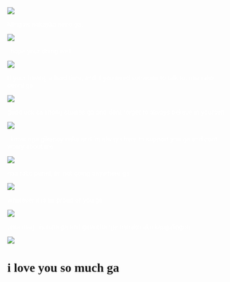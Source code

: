 <DOCTYPE html>
<html>
<head>
   <title> My langga </title>
   <script type="text/javascript">
   alert("Imissyou ga!")
   alert("i know nga suko paka saako but wala gusto lang nako ari e ingon")
   alert("unta imo basahon ga")
   alert("i made this for you")
   </script>
   <style>
body{
   background-image:url(https://tenor.com/view/crying-cry-spongebob-squarepants-gif-24438933);
   background-size: cover;
   background-attachment: fixed;
}
.content{
    background:background: ‘crying-cry.gif’;
    width: 50%;
    padding: 40px;
    margin: 100px auto;
    }
</style>
   <img src="https://c.tenor.com/3RkBSAwE4xgAAAAj/quby-pentol.gif"/>
   <p style="color: white"> Mingaw nakayko nimo ga.</p>
   
   <img src="https://c.tenor.com/ux7RPst0v1MAAAAj/quby-pentol.gif"/>
   <p style="color: white"> i hope your doing well</p>
   
   <img src="https://c.tenor.com/Fm3_oNnjUjYAAAAj/line.gif">
   <p style="color: white""> If your having a hard time, and if you need someone to talk to, naa rako permi ga</p>
   
   <img src="https://c.tenor.com/1UoL-HJFGDAAAAAj/pentol-stiker-pentol.gif">
   <p style="color: white""> goodluck sa imong studies ga and dont forget to always believe in yourself</p>
   
   <img src="https://tenor.com/view/happy-tears-of-joy-crying-gif-18664502">
   <p style="color: white""> i know nga gikapoy naka and im always here to support you ga and dont worry about me</p>
   
   <img src="https://c.tenor.com/mJ7Tkj3KIn0AAAAj/peach-and.gif">
   <p style="color: white""> naa rako permi, im not going anywhere ga</p>
   
   <img src="https://tenor.com/view/cat-cute-happy-jumping-gif-26555219">
   <p style ="color: white""> whatever it is Im proud of you ga</p>
   
   <img src="https://tenor.com/view/cry-gif-25866484">
   <p style ="color: white""> unta mag pis nata ga and gina change nanako ako kaugalingon </p>
   
   <img src="https://tenor.com/view/cat-sad-gif-26415220">
   <h1 style="font-family:Times New Roman">i love you so much ga</h1>
   
   </body>
   </html>
   
 

